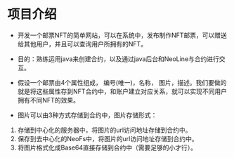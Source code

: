 # 项目介绍
- 开发一个邮票NFT的简单网站，可以在系统中，发布制作NFT邮票，可以赠送给其他用户，并且可以查询用户所拥有的NFT。

- 目的：熟练运用java来创建合约，以及通过java后台和NeoLine与合约进行交互。

- 假设一个邮票由4个属性组成， 编号(唯一)，名称， 图片，描述。我们要做的就是将这些属性存到NFT合约中，和账户建立对应关系，就可以实现不同用户拥有不同NFT的效果。

- 图片可以由3种方式存储到合约中，图片存储形式：
 1. 存储到中心化的服务器中，将图片的url访问地址存储到合约中。
 2. 保存到去中心化的NeoFs中，将图片的url访问地址存储到合约中。
 3. 将图片格式化成Base64直接存储到合约中（需要足够的小才行）。

